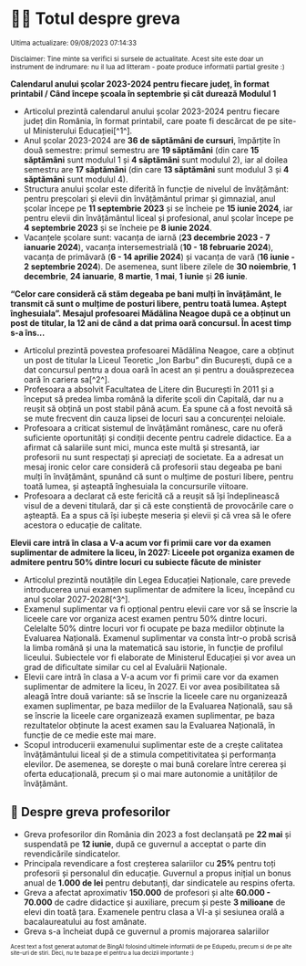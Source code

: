 # 👩‍🏫 Totul despre greva
<sub>Ultima actualizare: 09/08/2023 07:14:33</sub>

<sub>Disclaimer: Tine minte sa verifici si sursele de actualitate. Acest site este doar un instrument de indrumare: nu il lua ad litteram - poate produce informatii partial gresite :)</sub>

**Calendarul anului școlar 2023-2024 pentru fiecare județ, în format printabil / Când începe școala în septembrie și cât durează Modulul 1**
- Articolul prezintă calendarul anului școlar 2023-2024 pentru fiecare județ din România, în format printabil, care poate fi descărcat de pe site-ul Ministerului Educației[^1^].
- Anul școlar 2023-2024 are **36 de săptămâni de cursuri**, împărțite în două semestre: primul semestru are **19 săptămâni** (din care **15 săptămâni** sunt modulul 1 și **4 săptămâni** sunt modulul 2), iar al doilea semestru are **17 săptămâni** (din care **13 săptămâni** sunt modulul 3 și **4 săptămâni** sunt modulul 4).
- Structura anului școlar este diferită în funcție de nivelul de învățământ: pentru preșcolari și elevii din învățământul primar și gimnazial, anul școlar începe pe **11 septembrie 2023** și se încheie pe **15 iunie 2024**, iar pentru elevii din învățământul liceal și profesional, anul școlar începe pe **4 septembrie 2023** și se încheie pe **8 iunie 2024**.
- Vacanțele școlare sunt: vacanța de iarnă (**23 decembrie 2023 - 7 ianuarie 2024**), vacanța intersemestrială (**10 - 18 februarie 2024**), vacanța de primăvară (**6 - 14 aprilie 2024**) și vacanța de vară (**16 iunie - 2 septembrie 2024**). De asemenea, sunt libere zilele de **30 noiembrie**, **1 decembrie**, **24 ianuarie**, **8 martie**, **1 mai**, **1 iunie** și **26 iunie**.

**“Celor care consideră că stăm degeaba pe bani mulți în învățământ, le transmit că sunt o mulțime de posturi libere, pentru toată lumea. Aștept înghesuiala”. Mesajul profesoarei Mădălina Neagoe după ce a obținut un post de titular, la 12 ani de când a dat prima oară concursul. În acest timp s-a îns...**
- Articolul prezintă povestea profesoarei Mădălina Neagoe, care a obținut un post de titular la Liceul Teoretic „Ion Barbu” din București, după ce a dat concursul pentru a doua oară în acest an și pentru a douăsprezecea oară în cariera sa[^2^].
- Profesoara a absolvit Facultatea de Litere din București în 2011 și a început să predea limba română la diferite școli din Capitală, dar nu a reușit să obțină un post stabil până acum. Ea spune că a fost nevoită să se mute frecvent din cauza lipsei de locuri sau a concurenței neloiale.
- Profesoara a criticat sistemul de învățământ românesc, care nu oferă suficiente oportunități și condiții decente pentru cadrele didactice. Ea a afirmat că salariile sunt mici, munca este multă și stresantă, iar profesorii nu sunt respectați și apreciați de societate. Ea a adresat un mesaj ironic celor care consideră că profesorii stau degeaba pe bani mulți în învățământ, spunând că sunt o mulțime de posturi libere, pentru toată lumea, și așteaptă înghesuiala la concursurile viitoare.
- Profesoara a declarat că este fericită că a reușit să își îndeplinească visul de a deveni titulară, dar și că este conștientă de provocările care o așteaptă. Ea a spus că își iubește meseria și elevii și că vrea să le ofere acestora o educație de calitate.

**Elevii care intră în clasa a V-a acum vor fi primii care vor da examen suplimentar de admitere la liceu, în 2027: Liceele pot organiza examen de admitere pentru 50% dintre locuri cu subiecte făcute de minister**
- Articolul prezintă noutățile din Legea Educației Naționale, care prevede introducerea unui examen suplimentar de admitere la liceu, începând cu anul școlar 2027-2028[^3^].
- Examenul suplimentar va fi opțional pentru elevii care vor să se înscrie la liceele care vor organiza acest examen pentru 50% dintre locuri. Celelalte 50% dintre locuri vor fi ocupate pe baza mediilor obținute la Evaluarea Națională. Examenul suplimentar va consta într-o probă scrisă la limba română și una la matematică sau istorie, în funcție de profilul liceului. Subiectele vor fi elaborate de Ministerul Educației și vor avea un grad de dificultate similar cu cel al Evaluării Naționale.
- Elevii care intră în clasa a V-a acum vor fi primii care vor da examen suplimentar de admitere la liceu, în 2027. Ei vor avea posibilitatea să aleagă între două variante: să se înscrie la liceele care nu organizează examen suplimentar, pe baza mediilor de la Evaluarea Națională, sau să se înscrie la liceele care organizează examen suplimentar, pe baza rezultatelor obținute la acest examen sau la Evaluarea Națională, în funcție de ce medie este mai mare.
- Scopul introducerii examenului suplimentar este de a crește calitatea învățământului liceal și de a stimula competitivitatea și performanța elevilor. De asemenea, se dorește o mai bună corelare între cererea și oferta educațională, precum și o mai mare autonomie a unităților de învățământ.

## 🏫 Despre greva profesorilor
- Greva profesorilor din România din 2023 a fost declanșată pe **22 mai** și suspendată pe **12 iunie**, după ce guvernul a acceptat o parte din revendicările sindicatelor.
- Principala revendicare a fost creșterea salariilor cu **25%** pentru toți profesorii și personalul din educație. Guvernul a propus inițial un bonus anual de **1.000 de lei** pentru debutanți, dar sindicatele au respins oferta.
- Greva a afectat aproximativ **150.000** de profesori și alte **60.000 - 70.000** de cadre didactice și auxiliare, precum și peste **3 milioane** de elevi din toată țara. Examenele pentru clasa a VI-a și sesiunea orală a bacalaureatului au fost amânate.
- Greva s-a încheiat după ce guvernul a promis majorarea salariilor


<sub><sub>Acest text a fost generat automat de BingAI folosind ultimele informatii de pe Edupedu, precum si de pe alte site-uri de stiri. Deci, nu te baza pe el pentru a lua decizii importante :)</sub></sub>